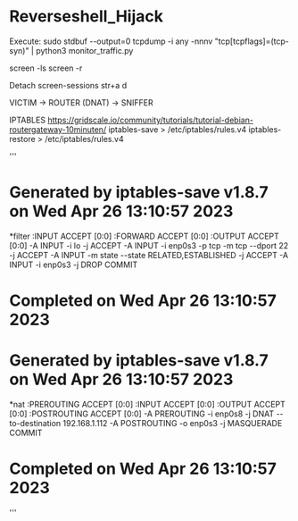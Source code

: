 # Reverseshell_Hijack


Execute:
sudo stdbuf --output=0 tcpdump -i any -nnnv "tcp[tcpflags]=(tcp-syn)" | python3 monitor_traffic.py

screen -ls
screen -r <name>

Detach screen-sessions
str+a d



VICTIM -> ROUTER (DNAT) -> SNIFFER


IPTABLES
https://gridscale.io/community/tutorials/tutorial-debian-routergateway-10minuten/
iptables-save > /etc/iptables/rules.v4
iptables-restore > /etc/iptables/rules.v4

'''
# Generated by iptables-save v1.8.7 on Wed Apr 26 13:10:57 2023
*filter
:INPUT ACCEPT [0:0]
:FORWARD ACCEPT [0:0]
:OUTPUT ACCEPT [0:0]
-A INPUT -i lo -j ACCEPT
-A INPUT -i enp0s3 -p tcp -m tcp --dport 22 -j ACCEPT
-A INPUT -m state --state RELATED,ESTABLISHED -j ACCEPT
-A INPUT -i enp0s3 -j DROP
COMMIT
# Completed on Wed Apr 26 13:10:57 2023
# Generated by iptables-save v1.8.7 on Wed Apr 26 13:10:57 2023
*nat
:PREROUTING ACCEPT [0:0]
:INPUT ACCEPT [0:0]
:OUTPUT ACCEPT [0:0]
:POSTROUTING ACCEPT [0:0]
-A PREROUTING -i enp0s8 -j DNAT --to-destination 192.168.1.112
-A POSTROUTING -o enp0s3 -j MASQUERADE
COMMIT
# Completed on Wed Apr 26 13:10:57 2023
 '''
